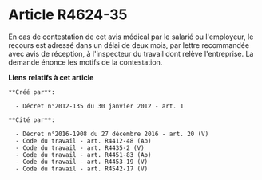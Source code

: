 # Article R4624-35

En cas de contestation de cet avis médical par le salarié ou l'employeur, le recours est adressé dans un délai de deux mois,
par lettre recommandée avec avis de réception, à l'inspecteur du travail dont relève l'entreprise. La demande énonce les
motifs de la contestation.

**Liens relatifs à cet article**

	**Créé par**:

	  - Décret n°2012-135 du 30 janvier 2012 - art. 1

	**Cité par**:

	  - Décret n°2016-1908 du 27 décembre 2016 - art. 20 (V)
	  - Code du travail - art. R4412-48 (Ab)
	  - Code du travail - art. R4435-2 (V)
	  - Code du travail - art. R4451-83 (Ab)
	  - Code du travail - art. R4453-19 (V)
	  - Code du travail - art. R4542-17 (V)
